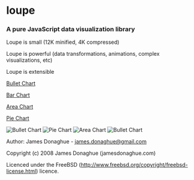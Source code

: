 loupe
=====

### A pure JavaScript data visualization library

Loupe is small (12K minified, 4K compressed)

Loupe is powerful (data transformations, animations, complex visualizations, etc)

Loupe is extensible

[Bullet Chart](http://spectaclelabs.io/loupe/examples/bullet-chart.html)

[Bar Chart](http://spectaclelabs.io/loupe/examples/bar-chart.html)

[Area Chart](http://spectaclelabs.io/loupe/examples/area.html)

[Pie Chart](http://spectaclelabs.io/loupe/examples/pie.html)

![Bullet Chart](http://spectaclelabs.io/blog/wp-content/uploads/2013/09/Screen-Shot-2013-09-20-at-7.39.14-AM-300x134.png "Bullet Chart")
![Pie Chart](http://spectaclelabs.io/blog/wp-content/uploads/2013/09/Screen-Shot-2013-09-20-at-7.39.08-AM-300x288.png "Pie Chart")
![Area Chart](http://spectaclelabs.io/blog/wp-content/uploads/2013/09/Screen-Shot-2013-09-20-at-7.39.01-AM-300x126.png "Area Chart")
![Bullet Chart](http://spectaclelabs.io/blog/wp-content/uploads/2013/09/Screen-Shot-2013-09-20-at-7.38.54-AM-300x124.png "Bar Chart")

Author: James Donaghue - james.donaghue@gmail.com

Copyright (c) 2008 James Donaghue (jamesdonaghue.com)

Licenced under the FreeBSD (http://www.freebsd.org/copyright/freebsd-license.html) licence.